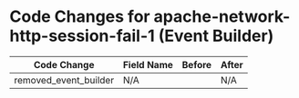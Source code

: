 # Code Changes for apache-network-http-session-fail-1 (Event Builder)

| Code Change | Field Name | Before | After |
|-------------|------------|--------|-------|
| removed_event_builder | N/A |  | N/A |